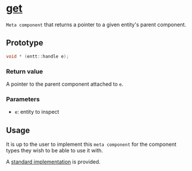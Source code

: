 # [get](get.hpp)

`Meta component` that returns a pointer to a given entity's parent component.

## Prototype

```cpp
void * (entt::handle e);
```

### Return value

A pointer to the parent component attached to `e`.

### Parameters

* `e`: entity to inspect

## Usage

It is up to the user to implement this `meta component` for the component types they wish to be able to use it with.

A [standard implementation](../helpers/impl/get.md) is provided.

